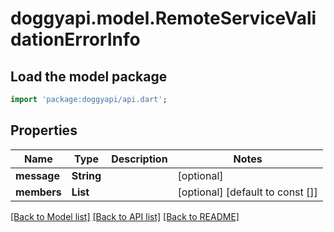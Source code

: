 # doggyapi.model.RemoteServiceValidationErrorInfo

## Load the model package
```dart
import 'package:doggyapi/api.dart';
```

## Properties
Name | Type | Description | Notes
------------ | ------------- | ------------- | -------------
**message** | **String** |  | [optional] 
**members** | **List<String>** |  | [optional] [default to const []]

[[Back to Model list]](../README.md#documentation-for-models) [[Back to API list]](../README.md#documentation-for-api-endpoints) [[Back to README]](../README.md)


